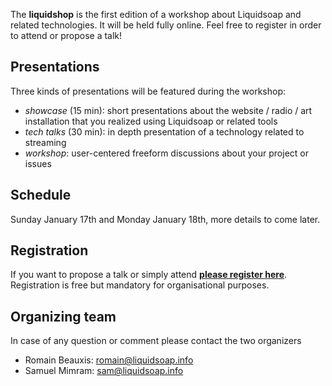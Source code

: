 The **liquidshop** is the first edition of a workshop about Liquidsoap and
related technologies. It will be held fully online. Feel free to register in
order to attend or propose a talk!

Presentations
-------------

Three kinds of presentations will be featured during the workshop:

- _showcase_ (15 min): short presentations about the website / radio / art
  installation that you realized using Liquidsoap or related tools
- _tech talks_ (30 min): in depth presentation of a technology related to
  streaming
- _workshop_: user-centered freeform discussions about your project or issues

Schedule
--------

Sunday January 17th and Monday January 18th, more details to come later.

Registration
------------

If you want to propose a talk or simply attend [**please register
here**](https://forms.gle/HdGNLz5qM3HVU1ub7). Registration is free but mandatory
for organisational purposes.

Organizing team
---------------

In case of any question or comment please contact the two organizers

- Romain Beauxis: [romain@liquidsoap.info](mailto:romain@liquidsoap.info)
- Samuel Mimram: [sam@liquidsoap.info](mailto:sam@liquidsoap.info)
